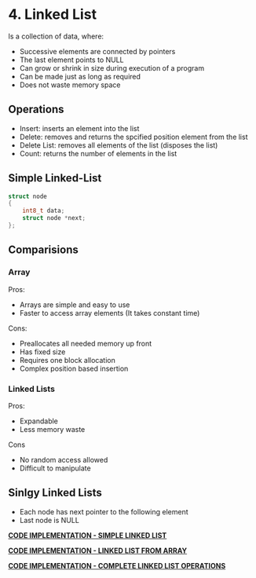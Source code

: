 # 4. Linked List

Is a collection of data, where:

- Successive elements are connected by pointers
- The last element points to NULL
- Can grow or shrink in size during execution of a program
- Can be made just as long as required
- Does not waste memory space

## Operations

- Insert: inserts an element into the list
- Delete: removes and returns the spcified position element from the list
- Delete List: removes all elements of the list (disposes the list)
- Count: returns the number of elements in the list

## Simple Linked-List

```C
struct node
{
    int8_t data;
    struct node *next;
};
```

## Comparisions

### Array

Pros:

- Arrays are simple and easy to use
- Faster to access array elements (It takes constant time)

Cons:

- Preallocates all needed memory up front
- Has fixed size
- Requires one block allocation
- Complex position based insertion

### Linked Lists

Pros:

- Expandable
- Less memory waste

Cons

- No random access allowed
- Difficult to manipulate

## Sinlgy Linked Lists

- Each node has next pointer to the following element
- Last node is NULL

**[CODE IMPLEMENTATION - SIMPLE LINKED LIST](Src/linked.c)**

**[CODE IMPLEMENTATION - LINKED LIST FROM ARRAY](Src/linked_from_arr.c)**

**[CODE IMPLEMENTATION - COMPLETE LINKED LIST OPERATIONS](Src/main.c)**